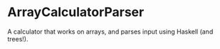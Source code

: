 # ArrayCalculatorParser
A calculator that works on arrays, and parses input using Haskell (and trees!).
